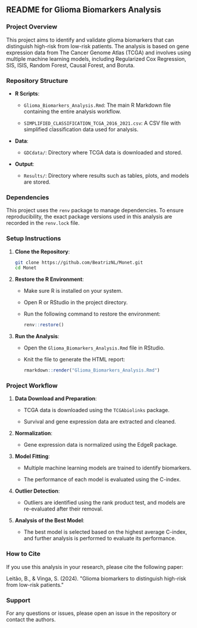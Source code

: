 ## README for Glioma Biomarkers Analysis

### Project Overview

This project aims to identify and validate glioma biomarkers that can distinguish high-risk from low-risk patients. The analysis is based on gene expression data from The Cancer Genome Atlas (TCGA) and involves using multiple machine learning models, including Regularized Cox Regression, SIS, ISIS, Random Forest, Causal Forest, and Boruta.

### Repository Structure

-   **R Scripts**:

    -   `Glioma_Biomarkers_Analysis.Rmd`: The main R Markdown file containing the entire analysis workflow.

    -   `SIMPLIFIED_CLASSIFICATION_TCGA_2016_2021.csv`: A CSV file with simplified classification data used for analysis.

-   **Data**:

    -   `GDCdata/`: Directory where TCGA data is downloaded and stored.

-   **Output**:

    -   `Results/`: Directory where results such as tables, plots, and models are stored.

### Dependencies

This project uses the `renv` package to manage dependencies. To ensure reproducibility, the exact package versions used in this analysis are recorded in the `renv.lock` file.

### Setup Instructions

1.  **Clone the Repository**:

    ``` bash
    git clone https://github.com/BeatrizNL/Monet.git
    cd Monet
    ```

2.  **Restore the R Environment**:

    -   Make sure R is installed on your system.

    -   Open R or RStudio in the project directory.

    -   Run the following command to restore the environment:

        ``` r
        renv::restore()
        ```

3.  **Run the Analysis**:

    -   Open the `Glioma_Biomarkers_Analysis.Rmd` file in RStudio.

    -   Knit the file to generate the HTML report:

        ``` r
        rmarkdown::render("Glioma_Biomarkers_Analysis.Rmd")
        ```

### Project Workflow

1.  **Data Download and Preparation**:

    -   TCGA data is downloaded using the `TCGAbiolinks` package.

    -   Survival and gene expression data are extracted and cleaned.

2.  **Normalization**:

    -   Gene expression data is normalized using the EdgeR package.

3.  **Model Fitting**:

    -   Multiple machine learning models are trained to identify biomarkers.

    -   The performance of each model is evaluated using the C-index.

4.  **Outlier Detection**:

    -   Outliers are identified using the rank product test, and models are re-evaluated after their removal.

5.  **Analysis of the Best Model**:

    -   The best model is selected based on the highest average C-index, and further analysis is performed to evaluate its performance.

### How to Cite

If you use this analysis in your research, please cite the following paper:

Leitão, B., & Vinga, S. (2024). "Glioma biomarkers to distinguish high-risk from low-risk patients."

### Support

For any questions or issues, please open an issue in the repository or contact the authors.
